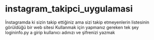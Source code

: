 # instagram_takipci_uygulamasi
İnstagramda ki sizin takip ettiğiniz ama sizi takip etmeyenlerin listesinin görüldüğü bir web sitesi
Kullanmak için yapmanız gereken tek şey logininfo.py a girip kullanıcı adınızı ve şifrenizi yazmak
